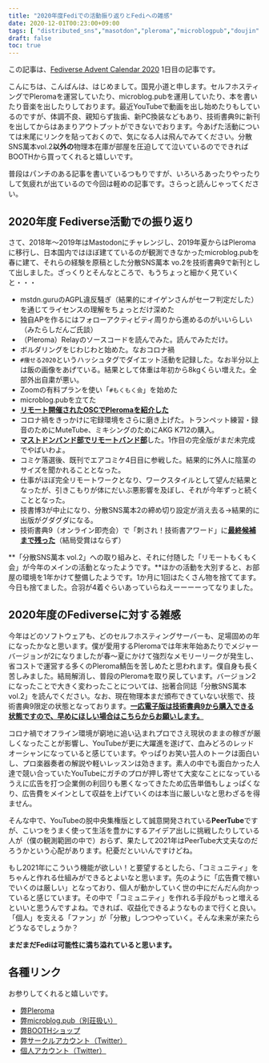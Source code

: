 ```yaml
---
title: "2020年度Fediでの活動振り返りとFediへの雑感"
date: 2020-12-01T00:23:00+09:00
tags: [ "distributed_sns","masotdon","pleroma","microblogpub","doujin" ]
draft: false
toc: true
---
```


この記事は、[Fediverse Advent Calendar 2020](https://adventar.org/calendars/5019) 1日目の記事です。

こんにちは、こんばんは、はじめまして。国見小道と申します。セルフホスティングでPleromaを運営していたり、microblog.pubを運用していたり、本を書いたり音楽を出したりしております。最近YouTubeで動画を出し始めたりもしているのですが、体調不良、親知らず抜歯、新PC換装などもあり、技術書典9に新刊を出してからはあまりアウトプットができないでおります。今あげた活動については末尾にリンクを貼っておくので、気になる人は飛んでみてください。分散SNS萬本vol.2**以外の**物理本在庫が部屋を圧迫してて泣いているのでできればBOOTHから買ってくれると嬉しいです。

普段はパンチのある記事を書いているつもりですが、いろいろあったりやったりして気疲れが出ているので今回は軽めの記事です。さらっと読んじゃってください。

## 2020年度 Fediverse活動での振り返り

さて、2018年～2019年はMastodonにチャレンジし、2019年夏からはPleromaに移行し、日本国内ではほぼ建てているのが観測できなかったmicroblog.pubを春に建て、それらの経験を原稿とした分散SNS萬本 vo.2を技術書典9で新刊として出しました。ざっくりとそんなところで、もうちょっと細かく見ていくと・・・

- mstdn.guruのAGPL違反騒ぎ（結果的にオイゲンさんがセーフ判定だした）を通じてライセンスの理解をちょっとだけ深めた
- 独自APを作るにはフォローアクティビティ周りから進めるのがいいらしい（みたらしだんご氏談）
- （Pleroma）Relayのソースコードを読んでみた。読んでみただけ。
- ボルダリングをじわじわと始めた。なおコロナ禍
- `#痩せる2020`というハッシュタグでダイエット活動を記録した。なお半分以上は飯の画像をあげている。結果として体重は年初から8kgくらい増えた。全部外出自粛が悪い。
- Zoomの有料プランを使い「`#もくもく会`」を始めた
- microblog.pubを立てた
- [**リモート開催されたOSCでPleromaを紹介した**](https://youtu.be/gjaKZL5bB5k)
- コロナ禍をきっかけに宅録環境をさらに磨き上げた。トランペット練習・録音のためにMuteTube、ミキシングのためにAKG K712の購入。
- [**マストドンバンド部でリモートバンド部**](https://www.youtube.com/watch?v=YdXBw0nEIzw)した。1作目の完全版がまだ未完成でやばいわよ。
- コミケ落選後、既刊でエアコミケ4日目に参戦した。結果的に外人に陰茎のサイズを聞かれることとなった。
- 仕事がほぼ完全リモートワークとなり、ワークスタイルとして望んだ結果となったが、引きこもりが体にだいぶ悪影響を及ぼし、それが今年ずっと続くこととなった。
- 技書博3が中止になり、分散SNS萬本2の締め切り設定が消え去る→結果的に出版がグダグダになる。
- 技術書典9（オンライン即売会）で「刺され！技術書アワード」に[**最終候補まで残った**](https://www.youtube.com/watch?v=DSl8wxH5pjc&feature=youtu.be)（結局受賞はならず）

**「分散SNS萬本 vol.2」への取り組みと、それに付随した「リモートもくもく会」が今年のメインの活動となったようです。**ほかの活動を大別すると、お部屋の環境を1年かけて整備したようです。1か月に1回はたくさん物を捨ててます。今日も捨てました。合羽が4着ぐらいあっていらねえーーーーってなりました。

## 2020年度のFediverseに対する雑感

今年はどのソフトウェアも、どのセルフホスティングサーバーも、足場固めの年になったかなと思います。僕が愛用するPleromaでは年末年始あたりでメジャーバージョンが2になりましたが春～夏にかけて強烈なメモリーリークが発生し、省コストで運営する多くのPleroma鯖缶を苦しめたと思われます。僕自身も長く苦しみました。結局解消し、普段のPleromaを取り戻しています。バージョン2になったことで大きく変わったことについては、拙著合同誌「分散SNS萬本 vol.2」を読んでください。なお、現在物理本まだ頒布できていない状態で、技術書典9限定の状態となっております。[**一応電子版は技術書典9から購入できる状態ですので、早めにほしい場合はこちらからお願いします。**](https://techbookfest.org/product/5703032188698624?productVariantID=5919267820142592)

コロナ禍でオフライン環境が窮地に追い込まれプロでさえ現状のままの稼ぎが厳しくなったことが影響し、YouTubeが更に大躍進を遂げて、血みどろのレッドオーシャンになっていると感じています。やっぱりお笑い芸人のトークは面白いし、プロ楽器奏者の解説や軽いレッスンは効きます。素人の中でも面白かった人達で競い合っていたYouTubeにガチのプロが押し寄せて大変なことになっているうえに広告を打つ企業側の利回りも悪くなってきたため広告単価もしょっぱくなり、広告費をメインとして収益を上げていくのは本当に厳しいなと思わざるを得ません。

そんな中で、YouTubeの脱中央集権版として誠意開発されている**PeerTube**ですが、こいつをうまく使って生活を豊かにするアイデア出しに挑戦したりしている人が（僕の観測範囲の中で）おらず、果たして2021年はPeerTube大丈夫なのだろうかという心配があります。杞憂だといいんですけどね。

もし2021年にこういう機能が欲しい！と要望するとしたら、「コミュニティ」をちゃんと作れる仕組みができるとよいなと思います。先のように「広告費で稼いでいくのは厳しい」となっており、個人が動かしていく世の中にだんだん向かっていると感じています。その中で「コミュニティ」を作れる手段がもっと増えるといいと思うんですよね。できれば、収益化できるようなものまで行くと良い。「個人」を支える「ファン」が「分散」しつつやっていく。そんな未来が来たらどうなるでしょうか？

**まだまだFediは可能性に満ち溢れていると思います。**

## 各種リンク

お参りしてくれると嬉しいです。

- [弊Pleroma](https://pl.komittee.net/kunimi53chi)
- [弊microblog.pub（別荘扱い）](https://upub.komittee.net/)
- [弊BOOTHショップ](https://blowing.booth.pm/)
- [弊サークルアカウント（Twitter）](https://twitter.com/circleblowing/)
- [個人アカウント（Twitter）](https://twitter.com/kunimi_komichi)